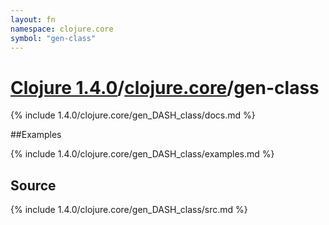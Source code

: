 ```yaml
---
layout: fn
namespace: clojure.core
symbol: "gen-class"
---
```


# [Clojure 1.4.0](../../)/[clojure.core](../)/gen-class

{% include 1.4.0/clojure.core/gen_DASH_class/docs.md %}

##Examples

{% include 1.4.0/clojure.core/gen_DASH_class/examples.md %}
## Source
{% include 1.4.0/clojure.core/gen_DASH_class/src.md %}

